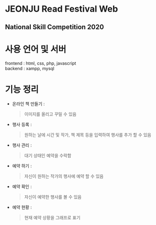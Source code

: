 JEONJU Read Festival Web
========================
National Skill Competition 2020
-------------------------------

# 사용 언어 및 서버
frontend : html, css, php, javascript   
backend : xampp, mysql

# 기능 정리
 - 온라인 책 만들기 :
   > 이미지를 올리고 꾸밀 수 있음
    
 - 행사 등록 :
   > 원하는 날에 시간 및 작가, 책 제목 등을 입력하여 행사를 추가 할 수 있음
    
 - 행사 관리 :
   > 대기 상태인 예약을 수락함
    
 - 예약 하기 :
   > 자신이 원하는 작가의 행사에 예약 할 수 있음
    
 - 예약 확인 :
   > 자신이 예약한 행사를 볼 수 있음
    
 - 예약 현황 :
   > 현재 예약 상황을 그래프로 표기
         
